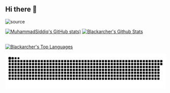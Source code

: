## Hi there 👋

![source](https://user-images.githubusercontent.com/67962548/113019546-2a442700-919b-11eb-9de4-fdced07e170a.gif)


[![MuhammadSiddiq's GitHub stats](https://github-readme-stats.vercel.app/api?username=blackarcheruz&show_icons=true&theme=dracula))](https://github.com/blackarcheruz/github-readme-stats)
<a href="https://github.com/blackarcheruz/github-readme-stats"><img alt="Blackarcher's Github Stats" src="https://github-readme-stats.vercel.app/api?username=blackarcheruz&show_icons=true&count_private=true&theme=react&hide_border=true&bg_color=0D1117" /></a>

<br>
 <a href="https://github.com/Blackarcheruz/github-readme-stats"><img alt="Blackarcher's Top Languages" src="https://github-readme-stats.vercel.app/api/top-langs/?username=Blackarcheruz&langs_count=8&count_private=true&layout=compact&theme=react&hide_border=true&bg_color=0D1117" /></a>

![source](https://github.com/theMir8/theMir8/blob/output/github-contribution-grid-snake.svg)
